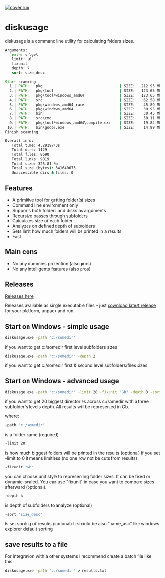  [![cover.run](https://cover.run/go/github.com/aleksaan/diskusage.svg?style=flat&tag=golang-1.10)](https://cover.run/go?tag=golang-1.10&repo=github.com%2Faleksaan%2Fdiskusage) 
 
# diskusage 
diskusage is a command line utility for calculating folders sizes.
```cmd
Arguments:
   path: c:\go\
   limit: 10
   fixunit: 
   depth: 5
   sort: size_desc

Start scanning
  1.| PATH:   pkg                                   | SIZE:   212.95 Mb   | DEPTH: 1 
  2.| PATH:   pkg\tool                              | SIZE:   123.65 Mb   | DEPTH: 2 
  3.| PATH:   pkg\tool\windows_amd64                | SIZE:   123.65 Mb   | DEPTH: 3 
  4.| PATH:   src                                   | SIZE:    62.58 Mb   | DEPTH: 1 
  5.| PATH:   pkg\windows_amd64_race                | SIZE:    45.89 Mb   | DEPTH: 2 
  6.| PATH:   pkg\windows_amd64                     | SIZE:    38.95 Mb   | DEPTH: 2 
  7.| PATH:   bin                                   | SIZE:    30.45 Mb   | DEPTH: 1 
  8.| PATH:   src\cmd                               | SIZE:    30.11 Mb   | DEPTH: 2 
  9.| PATH:   pkg\tool\windows_amd64\compile.exe    | SIZE:    19.84 Mb   | DEPTH: 4 
 10.| PATH:   bin\godoc.exe                         | SIZE:    14.99 Mb   | DEPTH: 2 
Finish scanning

Overall info:
   Total time: 4.2919743s
   Total dirs: 1129
   Total files: 8690
   Total links: 9819
   Total size: 325.81 Mb
   Total size (bytes): 341640673
   Unaccessible dirs & files: 0

```
## Features
- A primitive tool for getting folder(s) sizes
- Command line environment only
- Supports both folders and disks as arguments
- Recursive passes through subfolders
- Calculates size of each folder
- Analyzes on defined depth of subfolders
- Sets limit how much folders will be printed in a results
- Fast

## Main cons
- No any dummies protection (also pros)
- No any intelligents features (also pros)

## Releases
[Releases here](https://github.com/aleksaan/diskusage/releases)

Releases available as single executable files – just [download latest release](https://github.com/aleksaan/diskusage/releases) for your platform, unpack and run.

## Start on Windows - simple usage

```cmd
diskusage.exe -path "c:/somedir"
```
if you want to get c:/somedir first level subfolders sizes

```cmd
diskusage.exe -path "c:/somedir" -depth 2
```
if you want to get c:/somedir first & second level subfolders/files sizes


## Start on Windows - advanced usage

```cmd
diskusage.exe -path "c:/somedir" -limit 20 -fixunit "Gb" -depth 3 -sort "size_desc"
```
if you want to get 20 biggest directories across c:/somedir with a three subfolder's levels depth. All results will be represented in Gb.


where:
```cmd
-path "c:/somedir"
``` 
is a folder name (required)
```cmd 
-limit 20
```
is how much biggest folders will be printed in the results (optional)
if you set -limit to 0 it means limitless (no one row not be cuts from results)
```cmd 
-fixunit "Gb"
```
you can choose unit style to representing folder sizes. It can be fixed or dynamic-scaled.
You can use "fixunit" in case you want to compare sizes afterward (optional).
```cmd 
-depth 3
```
is depth of subfolders to analyze (optional)

```cmd 
-sort "size_desc"
```
is set sorting of results (optional)
It should be also "name_asc" like windows explorer default sorting


## save results to a file
For integration with a other systems I recommend create a batch file like this:
```cmd
diskusage.exe -path "c:/somedir" > results.txt
```



